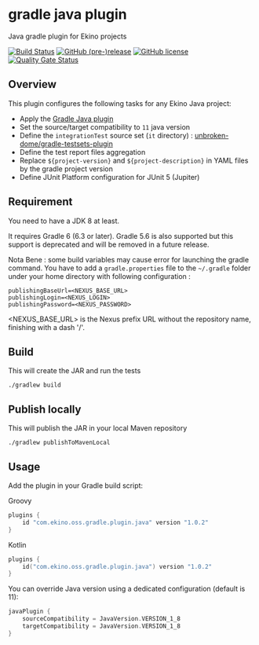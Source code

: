 # gradle java plugin

Java gradle plugin for Ekino projects

[![Build Status](https://travis-ci.org/ekino/gradle-java-plugin.svg?branch=master)](https://travis-ci.org/ekino/gradle-java-plugin)
[![GitHub (pre-)release](https://img.shields.io/github/release/ekino/gradle-java-plugin.svg)](https://github.com/ekino/gradle-java-plugin/releases)
[![GitHub license](https://img.shields.io/github/license/ekino/gradle-java-plugin.svg)](https://github.com/ekino/gradle-java-plugin/blob/master/LICENSE.md)
[![Quality Gate Status](https://sonarcloud.io/api/project_badges/measure?project=ekino_gradle-java-plugin&metric=alert_status)](https://sonarcloud.io/dashboard?id=ekino_gradle-java-plugin)
## Overview

This plugin configures the following tasks for any Ekino Java project:

* Apply the [Gradle Java plugin](https://docs.gradle.org/current/userguide/java_plugin.html)
* Set the source/target compatibility to `11` java version
* Define the `integrationTest` source set (`it` directory) : [unbroken-dome/gradle-testsets-plugin](https://github.com/unbroken-dome/gradle-testsets-plugin)
* Define the test report files aggregation
* Replace `${project-version}` and `${project-description}` in YAML files by the gradle project version
* Define JUnit Platform configuration for JUnit 5 (Jupiter)

## Requirement

You need to have a JDK 8 at least.

It requires Gradle 6 (6.3 or later).
Gradle 5.6 is also supported but this support is deprecated and will be removed in a future release.

Nota Bene : some build variables may cause error for launching the gradle command.
You have to add a `gradle.properties` file to the `~/.gradle` folder under your home directory with following configuration : 

```
publishingBaseUrl=<NEXUS_BASE_URL>
publishingLogin=<NEXUS_LOGIN>
publishingPassword=<NEXUS_PASSWORD>
```

<NEXUS_BASE_URL> is the Nexus prefix URL without the repository name, finishing with a dash '/'.

## Build

This will create the JAR and run the tests

```
./gradlew build
```

## Publish locally

This will publish the JAR in your local Maven repository

```
./gradlew publishToMavenLocal
```


## Usage

Add the plugin in your Gradle build script:

Groovy
```groovy
plugins {
    id "com.ekino.oss.gradle.plugin.java" version "1.0.2"
}
```

Kotlin
```kotlin
plugins {
    id("com.ekino.oss.gradle.plugin.java") version "1.0.2"
}
```

You can override Java version using a dedicated configuration (default is 11):
```groovy
javaPlugin {
    sourceCompatibility = JavaVersion.VERSION_1_8
    targetCompatibility = JavaVersion.VERSION_1_8
}
```
